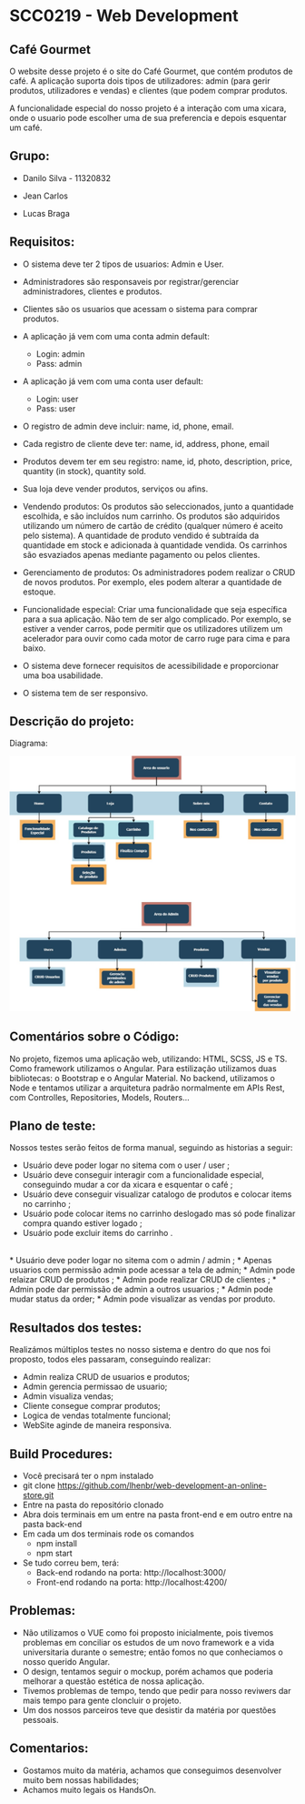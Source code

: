 
# SCC0219 - Web Development

## Café Gourmet

O website desse projeto é o site do Café Gourmet, que contém produtos de café. A aplicação suporta dois tipos de utilizadores: admin (para gerir produtos, utilizadores e vendas) e clientes (que podem comprar produtos.

A funcionalidade especial do nosso projeto é a interação com uma xicara, onde o usuario pode escolher uma de sua preferencia e depois esquentar um café.

## Grupo:

* Danilo Silva - 11320832

* Jean Carlos

* Lucas Braga

## Requisitos:

* O sistema deve ter 2 tipos de usuarios: Admin e User.

* Administradores são responsaveis por registrar/gerenciar administradores, clientes e produtos.

* Clientes são os usuarios que acessam o sistema para comprar produtos.

*  A aplicação já vem com uma conta admin default: 
	* Login: admin 
	* Pass: admin 

*  A aplicação já vem com uma conta user default: 
	* Login: user 
	* Pass: user 

* O registro de admin deve incluir: name, id, phone, email.

* Cada registro de cliente deve ter: name, id, address, phone, email

* Produtos devem ter em seu registro: name, id, photo, description, price, quantity (in stock), quantity sold.

* Sua loja deve vender produtos, serviços ou afins.

* Vendendo produtos: Os produtos são seleccionados, junto a quantidade escolhida, e são incluídos num carrinho. Os produtos são adquiridos utilizando um número de cartão de crédito (qualquer número é aceito pelo sistema). A quantidade de produto vendido é subtraída da quantidade em stock e adicionada à quantidade vendida. Os carrinhos são esvaziados apenas mediante pagamento ou pelos clientes.

* Gerenciamento de produtos: Os administradores podem realizar o CRUD de novos produtos. Por exemplo, eles podem alterar a quantidade de estoque.

* Funcionalidade especial: Criar uma funcionalidade que seja específica para a sua aplicação. Não tem de ser algo complicado. Por exemplo, se estiver a vender carros, pode permitir que os utilizadores utilizem um acelerador para ouvir como cada motor de carro ruge para cima e para baixo.

* O sistema deve fornecer requisitos de acessibilidade e proporcionar uma boa usabilidade. 

* O sistema tem de ser responsivo.  

## Descrição do projeto:

Diagrama:

![Diagrama do projeto](Diagrama.jpg)

## Comentários sobre o Código:

No projeto, fizemos uma aplicação web, utilizando: HTML, SCSS, JS e TS.
Como framework utilizamos o Angular.
Para estilização utilizamos duas bibliotecas: o Bootstrap e o Angular Material.
No backend, utilizamos o Node e tentamos utilizar a arquitetura padrão normalmente em APIs Rest, com Controlles, Repositories, Models, Routers...

## Plano de teste:

Nossos testes serão feitos de forma manual, seguindo as historias a seguir: 

* Usuário deve poder logar no sitema com o user / user ;
* Usuário deve conseguir interagir com a funcionalidade especial, conseguindo mudar a cor da xicara e esquentar o café ;
* Usuário deve conseguir visualizar catalogo de produtos e colocar items no carrinho ;
* Usuário pode colocar items no carrinho deslogado mas só pode finalizar compra quando estiver logado ;
* Usuário pode excluir items do carrinho .
<br>
* Usuário deve poder logar no sitema com o admin / admin ;
* Apenas usuarios com permissão admin pode acessar a tela de admin;
* Admin pode relaizar CRUD de produtos ;
* Admin pode realizar CRUD de clientes ;
* Admin pode dar permissão de admin a outros usuarios ;
* Admin pode mudar status da order;
* Admin pode visualizar as vendas por produto.

## Resultados dos testes:

Realizámos múltiplos testes no nosso sistema e dentro do que nos foi proposto, todos eles passaram, conseguindo realizar:

* Admin realiza CRUD de usuarios e produtos;
* Admin gerencia permissao de usuario;
* Admin visualiza vendas;
* Cliente consegue comprar produtos;
* Logica de vendas totalmente funcional;
* WebSite aginde de maneira responsiva.  

## Build Procedures:

* Você precisará ter o npm instalado 
* git clone https://github.com/lhenbr/web-development-an-online-store.git
* Entre na pasta do repositório clonado
* Abra dois terminais em um entre na pasta front-end e em outro entre na pasta back-end
* Em cada um dos terminais rode os comandos
	* npm install
	* npm start  
* Se tudo correu bem, terá:
	* Back-end rodando na porta: http://localhost:3000/
	* Front-end rodando na porta: http://localhost:4200/
	
## Problemas:

* Não utilizamos o VUE como foi proposto inicialmente, pois tivemos problemas em conciliar os estudos de um novo framework e a vida universitaria durante o semestre; então fomos no que conheciamos o nosso querido Angular.
* O design, tentamos seguir o mockup, porém achamos que poderia melhorar a questão estética de nossa aplicação.
* Tivemos problemas de tempo, tendo que pedir para nosso reviwers dar mais tempo para gente cloncluir o projeto.
* Um dos nossos parceiros teve que desistir da matéria por questões pessoais.

## Comentarios:

* Gostamos muito da matéria, achamos que conseguimos desenvolver muito bem nossas habilidades;
* Achamos muito legais os HandsOn.
